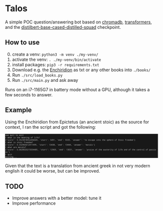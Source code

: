 # Talos

A simple POC question/answering bot based on [chromadb](https://www.trychroma.com/), [transformers](https://huggingface.co/docs/transformers/index), and the [distilbert-base-cased-distilled-squad](https://huggingface.co/distilbert-base-cased-distilled-squad) checkpoint.

## How to use
0) create a venv: `python3 -m venv ./my-venv/`
1) activate the venv: `. ./my-venv/bin/activate`
2) install packages: `pip3 -r requirements.txt`
3) Download e.g. the [Enchiridion](https://www.gutenberg.org/ebooks/45109) as txt or any other books into `./books/`
4) Run `./src/load_books.py`
5) Run `./src/main.py` and ask away

Runs on an i7-1165G7 in battery mode without a GPU, although it takes a few seconds to answer.

## Example

Using the Enchiridion from Epictetus (an ancient stoic) as the source for context, I ran the script and got the following:

![The model answering the question of the meaning of life as being escaping into the sphere of stoic freedom, that freedom is morals, and that morals is to praise the austerity of life and of the control of passions](./images/meaning_of_life.png)

Given that the text is a translation from ancient greek in not very modern english it could be worse, but can be improved.

## TODO

- Improve answers with a better model: tune it
- Improve performance
